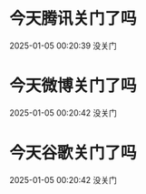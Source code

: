 # 今天腾讯关门了吗

2025-01-05 00:20:39 没关门

# 今天微博关门了吗

2025-01-05 00:20:42 没关门

# 今天谷歌关门了吗

2025-01-05 00:20:42 没关门

